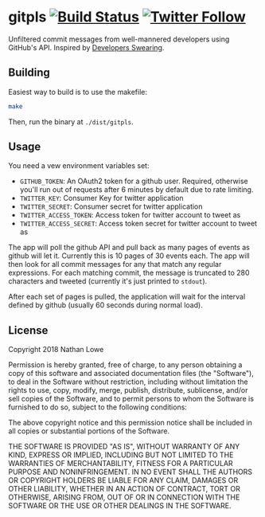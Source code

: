 # gitpls [![Build Status](https://travis-ci.org/nlowe/gitpls.svg?branch=master)](https://travis-ci.org/nlowe/gitpls) [![Twitter Follow](https://img.shields.io/twitter/follow/gitpls.svg?style=social&label=Follow)](https://twitter.com/gitpls)

Unfiltered commit messages from well-mannered developers
using GitHub's API. Inspired by
[Developers Swearing](https://twitter.com/gitlost).

## Building

Easiest way to build is to use the makefile:

```bash
make
```

Then, run the binary at `./dist/gitpls`.

## Usage

You need a vew environment variables set:

* `GITHUB_TOKEN`: An OAuth2 token for a github user. Required, otherwise you'll run out of requests after 6 minutes by default due to rate limiting.
* `TWITTER_KEY`: Consumer Key for twitter application
* `TWITTER_SECRET`: Consumer secret for twitter application
* `TWITTER_ACCESS_TOKEN`: Access token for twitter account to tweet as
* `TWITTER_ACCESS_SECRET`: Access token secret for twitter account to tweet as

The app will poll the github API and pull back as many pages
of events as github will let it. Currently this is 10 pages of
30 events each. The app will then look for all commit messages
for any that match any regular expressions. For each matching
commit, the message is truncated to 280 characters and
tweeted (currently it's just printed to `stdout`).

After each set of pages is pulled, the application will wait
for the interval defined by github (usually 60 seconds during
normal load).


## License

Copyright 2018 Nathan Lowe

Permission is hereby granted, free of charge, to any person obtaining a copy of this software and associated documentation files (the "Software"), to deal in the Software without restriction, including without limitation the rights to use, copy, modify, merge, publish, distribute, sublicense, and/or sell copies of the Software, and to permit persons to whom the Software is furnished to do so, subject to the following conditions:

The above copyright notice and this permission notice shall be included in all copies or substantial portions of the Software.

THE SOFTWARE IS PROVIDED "AS IS", WITHOUT WARRANTY OF ANY KIND, EXPRESS OR IMPLIED, INCLUDING BUT NOT LIMITED TO THE WARRANTIES OF MERCHANTABILITY, FITNESS FOR A PARTICULAR PURPOSE AND NONINFRINGEMENT. IN NO EVENT SHALL THE AUTHORS OR COPYRIGHT HOLDERS BE LIABLE FOR ANY CLAIM, DAMAGES OR OTHER LIABILITY, WHETHER IN AN ACTION OF CONTRACT, TORT OR OTHERWISE, ARISING FROM, OUT OF OR IN CONNECTION WITH THE SOFTWARE OR THE USE OR OTHER DEALINGS IN THE SOFTWARE.